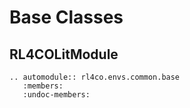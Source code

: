 # Base Classes

## RL4COLitModule

```{eval-rst}
.. automodule:: rl4co.envs.common.base
   :members:
   :undoc-members:
```
